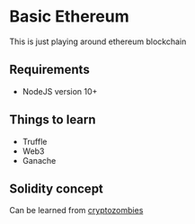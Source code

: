 # Basic Ethereum

This is just playing around ethereum blockchain

## Requirements

- NodeJS version 10+

## Things to learn

- Truffle
- Web3
- Ganache

## Solidity concept

Can be learned from [cryptozombies](https://cryptozombies.io/)
